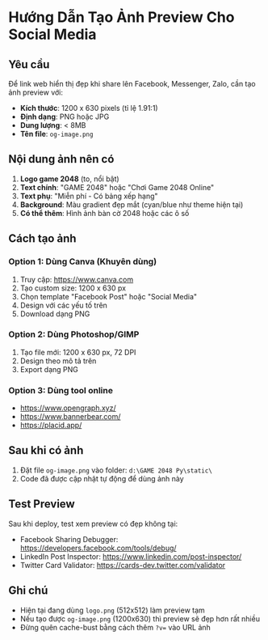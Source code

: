 # Hướng Dẫn Tạo Ảnh Preview Cho Social Media

## Yêu cầu
Để link web hiển thị đẹp khi share lên Facebook, Messenger, Zalo, cần tạo ảnh preview với:
- **Kích thước**: 1200 x 630 pixels (tỉ lệ 1.91:1)
- **Định dạng**: PNG hoặc JPG
- **Dung lượng**: < 8MB
- **Tên file**: `og-image.png`

## Nội dung ảnh nên có
1. **Logo game 2048** (to, nổi bật)
2. **Text chính**: "GAME 2048" hoặc "Chơi Game 2048 Online"
3. **Text phụ**: "Miễn phí - Có bảng xếp hạng"
4. **Background**: Màu gradient đẹp mắt (cyan/blue như theme hiện tại)
5. **Có thể thêm**: Hình ảnh bàn cờ 2048 hoặc các ô số

## Cách tạo ảnh

### Option 1: Dùng Canva (Khuyên dùng)
1. Truy cập: https://www.canva.com
2. Tạo custom size: 1200 x 630 px
3. Chọn template "Facebook Post" hoặc "Social Media"
4. Design với các yếu tố trên
5. Download dạng PNG

### Option 2: Dùng Photoshop/GIMP
1. Tạo file mới: 1200 x 630 px, 72 DPI
2. Design theo mô tả trên
3. Export dạng PNG

### Option 3: Dùng tool online
- https://www.opengraph.xyz/
- https://www.bannerbear.com/
- https://placid.app/

## Sau khi có ảnh
1. Đặt file `og-image.png` vào folder: `d:\GAME 2048 Py\static\`
2. Code đã được cập nhật tự động để dùng ảnh này

## Test Preview
Sau khi deploy, test xem preview có đẹp không tại:
- Facebook Sharing Debugger: https://developers.facebook.com/tools/debug/
- LinkedIn Post Inspector: https://www.linkedin.com/post-inspector/
- Twitter Card Validator: https://cards-dev.twitter.com/validator

## Ghi chú
- Hiện tại đang dùng `logo.png` (512x512) làm preview tạm
- Nếu tạo được `og-image.png` (1200x630) thì preview sẽ đẹp hơn rất nhiều
- Đừng quên cache-bust bằng cách thêm `?v=` vào URL ảnh
